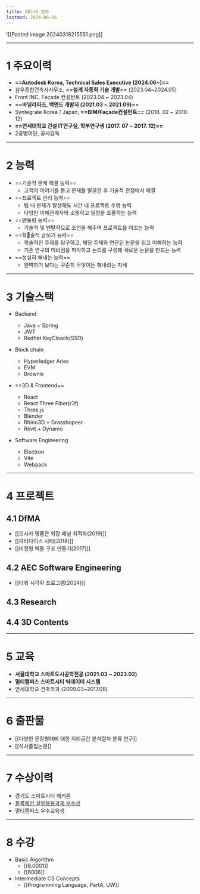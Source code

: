 ```yaml
---
title: AEC+O 잡부
lastmod: 2024-06-16
---
```

![[Pasted image 20240318215551.png]]

---
# 1 주요이력
- **==Autodesk Korea, Technical Sales Executive (2024.06~)==**
- 삼우종합건축사사무소, **==설계 자동화 기술 개발==** (2023.04~2024.05)
- Front INC, Façade 컨설턴트 (2023.04 ~ 2023.04)
- **==바닐라파즈, 백엔드 개발자 (2021.03 ~ 2021.09)==**
- Syntegrate Korea / Japan, **==BIM/Façade컨설턴트==** (2018. 02 ~ 2019. 12)
- **==연세대학교 건설 IT연구실, 학부연구생 (2017. 07 ~ 2017. 12)==**
- 2공병여단, 공사감독

---

# 2 능력
- ==기술적 문제 해결 능력==
	- 고객의 이야기를 듣고 문제를 발굴한 후 기술적 관점에서 해결
- ==프로젝트 관리 능력==
	- 팀 내 문제가 발생해도 시간 내 프로젝트 수행 능력
	- 다양한 이해관계자와 소통하고 일정을 조율하는 능력
- ==멘토링 능력==
	- 기술적 및 멘탈적으로 조언을 해주며 프로젝트를 이끄는 능력
- ==학술적 글쓰기 능력==
	- 학술적인  주제를 탐구하고, 해당 주제와 연관된 논문을 읽고 이해하는 능력
	- 기존 연구의 미비점을 파악하고 논리를 구성해 새로운 논문을 만드는 능력
- ==성실히 해내는 능력==
	- 완벽하기 보다는 꾸준히 무엇이든 해내려는 자세
---
# 3 기술스택
- Backend
	- Java + Spring
	- JWT
	- Redhat KeyCloack(SSO)
- Block chain
	- Hyperledger Aries
	- EVM
	- Brownie

- ==3D & Frontend==
	- React
	- React Three Fiber(r3f)
	- Three.js
	- Blender
	- Rhino3D + Grasshopeer
	- Revit + Dynamo

- Software Engineering
	- Electron
	- Vite
	- Webpack
---
# 4 프로젝트
## 4.1 DfMA
- [[오사카 명품관 외장 패널 최적화(2019)]]
- [[파라다이스 시티(2018)]]
- [[비정형 벽돌 구조 만들기(2017)]]
## 4.2 AEC Software Engineering
- [[타워 시각화 프로그램(2024)]]

## 4.3 Research

## 4.4 3D Contents

---

# 5 교육
- **서울대학교 스마트도시공학전공 (2021.03 ~ 2023.02)**
- **멀티캠퍼스 스마트시티 빅데이터 시스템**
- 연세대학교 건축학과 (2009.03~2017.08)
---
# 6 출판물
- [[다양한 문장형태에 대한 지리공간 분석절차 분류 연구]]
- [[석사졸업논문]]
---
# 7 수상이력
- 경기도 스마트시티 해커톤
- [블록체인 실무응용과제 우수상](https://github.com/SNU-Blockchain-2021-Fall-Group-H)
- 멀티캠퍼스 우수교육생

---
# 8 수강
- Basic Algorithm
	- [[6.0001]]
	- [[6006]]
- Intermediate CS Concepts
	- [[Programming Language, PartA, UW]]
